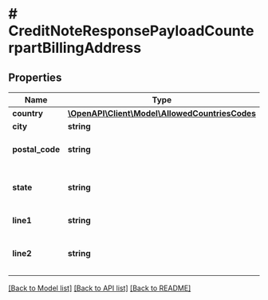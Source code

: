 # # CreditNoteResponsePayloadCounterpartBillingAddress

## Properties

Name | Type | Description | Notes
------------ | ------------- | ------------- | -------------
**country** | [**\OpenAPI\Client\Model\AllowedCountriesCodes**](AllowedCountriesCodes.md) |  |
**city** | **string** | City name. |
**postal_code** | **string** | ZIP or postal code. |
**state** | **string** | State, region, province, or county. | [optional]
**line1** | **string** | Street address. |
**line2** | **string** | Additional address information (if any). | [optional]

[[Back to Model list]](../../README.md#models) [[Back to API list]](../../README.md#endpoints) [[Back to README]](../../README.md)
